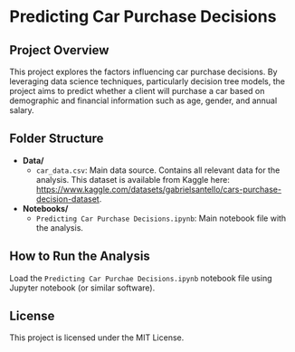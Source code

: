 # Predicting Car Purchase Decisions

## Project Overview
This project explores the factors influencing car purchase decisions. By leveraging data science techniques, particularly decision tree models, the project aims to predict whether a client will purchase a car based on demographic and financial information such as age, gender, and annual salary. 

## Folder Structure

- **Data/**
  - `car_data.csv`: Main data source. Contains all relevant data for the analysis. This dataset is available from Kaggle here: https://www.kaggle.com/datasets/gabrielsantello/cars-purchase-decision-dataset.
- **Notebooks/**
  - `Predicting Car Purchase Decisions.ipynb`: Main notebook file with the analysis.
  
## How to Run the Analysis
Load the `Predicting Car Purchae Decisions.ipynb` notebook file using Jupyter notebook (or similar software).

## License
This project is licensed under the MIT License.
